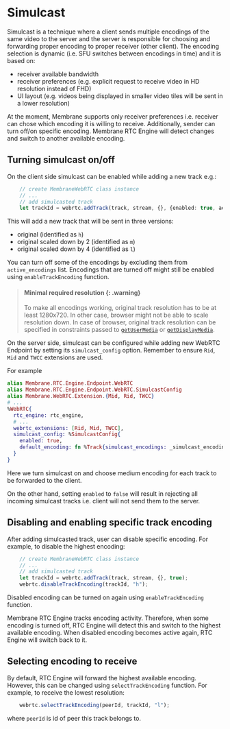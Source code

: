 # Simulcast

Simulcast is a technique where a client sends multiple encodings of the same video to the server and the server is responsible for choosing and forwarding proper encoding to proper receiver (other client). The encoding selection is dynamic (i.e. SFU switches between encodings in time) and it is based on:

* receiver available bandwidth
* receiver preferences (e.g. explicit request to receive video in HD resolution instead of FHD)
* UI layout (e.g. videos being displayed in smaller video tiles will be sent in a lower resolution)

At the moment, Membrane supports only receiver preferences i.e. receiver can chose which encoding it is willing to receive. Additionally, sender can turn off/on specific encoding. Membrane RTC Engine will detect changes and switch to another available encoding.

## Turning simulcast on/off

On the client side simulcast can be enabled while adding a new track e.g.:

```ts
    // create MembraneWebRTC class instance
    // ...
    // add simulcasted track
    let trackId = webrtc.addTrack(track, stream, {}, {enabled: true, active_encodings: ["l", "m", "h"]});
```

This will add a new track that will be sent in three versions:
* original (identified as `h`)
* original scaled down by 2 (identified as `m`)
* original scaled down by 4 (identified as `l`)

You can turn off some of the encodings by excluding them from `active_encodings` list.
Encodings that are turned off might still be enabled using `enableTrackEncoding` function.

> #### Minimal required resolution {: .warning}
>
> To make all encodings working, original track resolution has to be at least 1280x720.
> In other case, browser might not be able to scale resolution down.
> In case of browser, original track resolution can be specified in constraints
> passed to [`getUserMedia`](https://developer.mozilla.org/en-US/docs/Web/API/MediaDevices/getUserMedia) 
> or [`getDisplayMedia`](https://developer.mozilla.org/en-US/docs/Web/API/MediaDevices/getDisplayMedia).

On the server side, simulcast can be configured while adding new WebRTC Endpoint by setting its `simulcast_config` option.
Remember to ensure `Rid`, `Mid` and `TWCC` extensions are used.

For example

```elixir
alias Membrane.RTC.Engine.Endpoint.WebRTC
alias Membrane.RTC.Engine.Endpoint.WebRTC.SimulcastConfig
alias Membrane.WebRTC.Extension.{Mid, Rid, TWCC}
# ...
%WebRTC{
  rtc_engine: rtc_engine,
  # ...
  webrtc_extensions: [Rid, Mid, TWCC],
  simulcast_config: %SimulcastConfig{
    enabled: true,
    default_encoding: fn %Track{simulcast_encodings: _simulcast_encodings} -> "m" end
  }
}
```

Here we turn simulcast on and choose medium encoding for each track to be forwarded to the client.

On the other hand, setting `enabled` to `false` will result in rejecting all incoming simulcast tracks i.e. client will not send them to the server.

## Disabling and enabling specific track encoding

After adding simulcasted track, user can disable specific encoding.
For example, to disable the highest encoding:

```ts
    // create MembraneWebRTC class instance
    // ...
    // add simulcasted track
    let trackId = webrtc.addTrack(track, stream, {}, true);
    webrtc.disableTrackEncoding(trackId, "h");
```

Disabled encoding can be turned on again using `enableTrackEncoding` function.

Membrane RTC Engine tracks encoding activity. 
Therefore, when some encoding is turned off, RTC Engine will detect this and switch to 
the highest available encoding.
When disabled encoding becomes active again, RTC Engine will switch back to it.

## Selecting encoding to receive

By default, RTC Engine will forward the highest available encoding.
However, this can be changed using `selectTrackEncoding` function.
For example, to receive the lowest resolution:

```ts
    webrtc.selectTrackEncoding(peerId, trackId, "l");
```

where `peerId` is id of peer this track belongs to.
